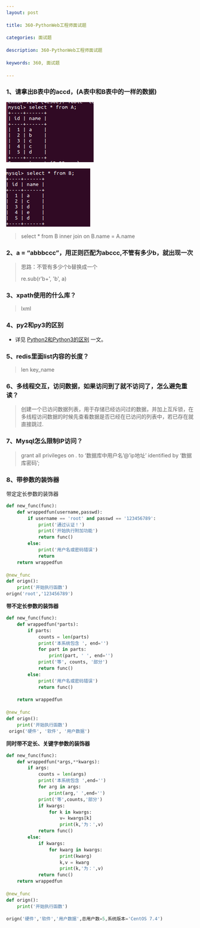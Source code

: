 ```yaml
---
layout: post

title: 360-PythonWeb工程师面试题

categories: 面试题

description: 360-PythonWeb工程师面试题

keywords: 360, 面试题

---
```


### 1、请拿出B表中的accd，\(A表中和B表中的一样的数据\)

![](/images/Interview/a.png)

![](/images/Interview/b.png)

> select \* from B inner join on B.name = A.name

### 2、a = “abbbccc”，用正则匹配为abccc,不管有多少b，就出现一次

> 思路：不管有多少个b替换成一个
>
> re.sub\(r'b+', 'b', a\)

### 3、xpath使用的什么库？

> lxml

### 4、py2和py3的区别

* 详见 [Python2和Python3的区别](/2和3的区别.md) 一文。

### 5、redis里面list内容的长度？

> len key\_name

### 6、多线程交互，访问数据，如果访问到了就不访问了，怎么避免重读？

> 创建一个已访问数据列表，用于存储已经访问过的数据，并加上互斥锁，在多线程访问数据的时候先查看数据是否已经在已访问的列表中，若已存在就直接跳过.

### 7、Mysql怎么限制IP访问？

> grant all privileges on _._ to ‘数据库中用户名’@’ip地址’ identified by ‘数据库密码’;

### 8、带参数的装饰器

带定定长参数的装饰器

```python
def new_func(func):
    def wrappedfun(username,passwd):
        if username == 'root' and passwd == '123456789':
            print('通过认证！')
            print('开始执行附加功能')
            return func()
        else:
            print('用户名或密码错误')
            return
    return wrappedfun

@new_func
def orign():
    print('开始执行函数')
orign('root','123456789')
```

**带不定长参数的装饰器**

```python
def new_func(func):
    def wrappedfun(*parts):
        if parts:
            counts = len(parts)
            print('本系统包含 ', end='')
            for part in parts:
                print(part, ' ', end='')
            print('等', counts, '部分')
            return func()
        else:
            print('用户名或密码错误')
            return func()

    return wrappedfun

@new_func
def orign():
    print('开始执行函数')
 orign('硬件', '软件', '用户数据')
```

**同时带不定长、关键字参数的装饰器**

```python
def new_func(func):
    def wrappedfun(*args,**kwargs):
        if args:
            counts = len(args)
            print('本系统包含 ',end='')
            for arg in args:
                print(arg,' ',end='')
            print('等',counts,'部分')
            if kwargs:
                for k in kwargs:
                    v= kwargs[k]
                    print(k,'为：',v)
            return func()
        else:
            if kwargs:
                for kwarg in kwargs:
                    print(kwarg)
                    k,v = kwarg
                    print(k,'为：',v)
            return func()
    return wrappedfun

@new_func
def orign():
    print('开始执行函数')

orign('硬件','软件','用户数据',总用户数=5,系统版本='CentOS 7.4')
```




